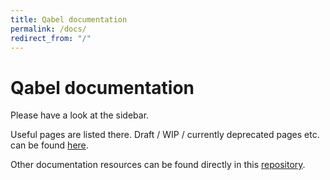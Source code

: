 ```yaml
---
title: Qabel documentation
permalink: /docs/
redirect_from: "/"
---
```

Qabel documentation
===================

Please have a look at the sidebar.

Useful pages are listed there. Draft / WIP / currently deprecated pages etc. can be found [here](/pages/).

Other documentation resources can be found directly in this [repository](https://github.com/Qabel/qabel-doc).
